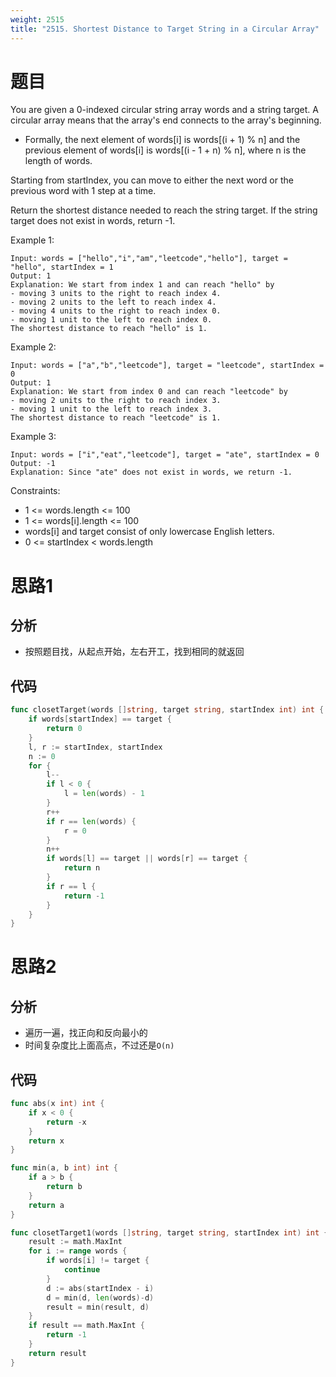 ```yaml
---
weight: 2515
title: "2515. Shortest Distance to Target String in a Circular Array"
---
```


# 题目

You are given a 0-indexed circular string array words and a string target. A circular array means that the array's end connects to the array's beginning.

- Formally, the next element of words[i] is words[(i + 1) % n] and the previous element of words[i] is words[(i - 1 + n) % n], where n is the length of words.

Starting from startIndex, you can move to either the next word or the previous word with 1 step at a time.

Return the shortest distance needed to reach the string target. If the string target does not exist in words, return -1.

Example 1:

```
Input: words = ["hello","i","am","leetcode","hello"], target = "hello", startIndex = 1
Output: 1
Explanation: We start from index 1 and can reach "hello" by
- moving 3 units to the right to reach index 4.
- moving 2 units to the left to reach index 4.
- moving 4 units to the right to reach index 0.
- moving 1 unit to the left to reach index 0.
The shortest distance to reach "hello" is 1.
```

Example 2:

```
Input: words = ["a","b","leetcode"], target = "leetcode", startIndex = 0
Output: 1
Explanation: We start from index 0 and can reach "leetcode" by
- moving 2 units to the right to reach index 3.
- moving 1 unit to the left to reach index 3.
The shortest distance to reach "leetcode" is 1.
```

Example 3:

```
Input: words = ["i","eat","leetcode"], target = "ate", startIndex = 0
Output: -1
Explanation: Since "ate" does not exist in words, we return -1.
```

Constraints:

- 1 <= words.length <= 100
- 1 <= words[i].length <= 100
- words[i] and target consist of only lowercase English letters.
- 0 <= startIndex < words.length

# 思路1

## 分析

- 按照题目找，从起点开始，左右开工，找到相同的就返回

## 代码

```go
func closetTarget(words []string, target string, startIndex int) int {
	if words[startIndex] == target {
		return 0
	}
	l, r := startIndex, startIndex
	n := 0
	for {
		l--
		if l < 0 {
			l = len(words) - 1
		}
		r++
		if r == len(words) {
			r = 0
		}
		n++
		if words[l] == target || words[r] == target {
			return n
		}
		if r == l {
			return -1
		}
	}
}
```

# 思路2

## 分析

- 遍历一遍，找正向和反向最小的
- 时间复杂度比上面高点，不过还是`O(n)`

## 代码

```go
func abs(x int) int {
	if x < 0 {
		return -x
	}
	return x
}

func min(a, b int) int {
	if a > b {
		return b
	}
	return a
}

func closetTarget1(words []string, target string, startIndex int) int {
	result := math.MaxInt
	for i := range words {
		if words[i] != target {
			continue
		}
		d := abs(startIndex - i)
		d = min(d, len(words)-d)
		result = min(result, d)
	}
	if result == math.MaxInt {
		return -1
	}
	return result
}
```
